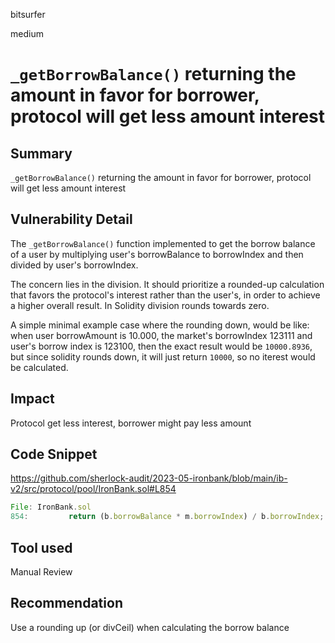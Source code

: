 bitsurfer

medium

# `_getBorrowBalance()` returning the amount in favor for borrower, protocol will get less amount interest

## Summary

`_getBorrowBalance()` returning the amount in favor for borrower, protocol will get less amount interest

## Vulnerability Detail

The `_getBorrowBalance()` function implemented to get the borrow balance of a user by multiplying user's borrowBalance to borrowIndex and then divided by user's borrowIndex.

The concern lies in the division. It should prioritize a rounded-up calculation that favors the protocol's interest rather than the user's, in order to achieve a higher overall result. In Solidity division rounds towards zero.

A simple minimal example case where the rounding down, would be like:
when user borrowAmount is 10.000, the market's borrowIndex 123111 and user's borrow index is 123100, then the exact result would be `10000.8936`, but since solidity rounds down, it will just return `10000`, so no iterest would be calculated.

## Impact

Protocol get less interest, borrower might pay less amount

## Code Snippet

https://github.com/sherlock-audit/2023-05-ironbank/blob/main/ib-v2/src/protocol/pool/IronBank.sol#L854

```js
File: IronBank.sol
854:         return (b.borrowBalance * m.borrowIndex) / b.borrowIndex;
```

## Tool used

Manual Review

## Recommendation

Use a rounding up (or divCeil) when calculating the borrow balance
